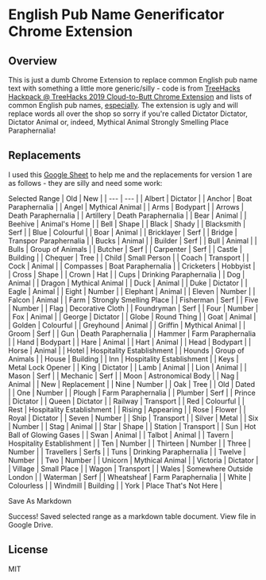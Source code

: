 # English Pub Name Generificator Chrome Extension

## Overview
This is just a dumb Chrome Extension to replace common English pub name text with something a little more generic/silly - code is from [TreeHacks](https://www.treehacks.com/) [Hackpack @ TreeHacks 2019 Cloud-to-Butt Chrome Extension](https://github.com/TreeHacks/hackpack-chrome-ext) and lists of common English pub names, [especially](https://www.pubsgalore.co.uk/stats/pubs/pub-names/). The extension is ugly and will replace words all over the shop so sorry if you're called Dictator Dictator, Dictator Animal or, indeed, Mythical Animal Strongly Smelling Place Paraphernalia!

## Replacements
I used this [Google Sheet](https://docs.google.com/spreadsheets/d/1U0PUWbHSyKcI_5kytN0jn-_t79_WeC9tLUDOpoSNAUA/edit?usp=sharing) to help me and the replacements for version 1 are as follows - they are silly and need some work:

Selected Range
|  Old | New |
| --- | --- |
|  Albert | Dictator |
|  Anchor | Boat Paraphernalia |
|  Angel | Mythical Animal |
|  Arms | Bodypart |
|  Arrows | Death Paraphernalia |
|  Artillery | Death Paraphernalia |
|  Bear | Animal |
|  Beehive | Animal's Home |
|  Bell | Shape |
|  Black | Shady |
|  Blacksmith | Serf |
|  Blue | Colourful |
|  Boar | Animal |
|  Bricklayer | Serf |
|  Bridge | Transpor Paraphernalia |
|  Bucks | Animal |
|  Builder | Serf |
|  Bull | Animal |
|  Bulls | Group of Animals |
|  Butcher | Serf |
|  Carpenter | Serf |
|  Castle | Building |
|  Chequer | Tree |
|  Child | Small Person |
|  Coach | Transport |
|  Cock | Animal |
|  Compasses | Boat Paraphernalia |
|  Cricketers | Hobbyist |
|  Cross | Shape |
|  Crown | Hat |
|  Cups | Drinking Paraphernalia |
|  Dog | Animal |
|  Dragon | Mythical Animal |
|  Duck | Animal |
|  Duke | Dictator |
|  Eagle | Animal |
|  Eight | Number |
|  Elephant | Animal |
|  Eleven | Number |
|  Falcon | Animal |
|  Farm | Strongly Smelling Place |
|  Fisherman | Serf |
|  Five | Number |
|  Flag | Decorative Cloth |
|  Foundryman | Serf |
|  Four | Number |
|  Fox | Animal |
|  George | Dictator |
|  Globe | Round Thing |
|  Goat | Animal |
|  Golden | Colourful |
|  Greyhound | Animal |
|  Griffin | Mythical Animal |
|  Groom | Serf |
|  Gun | Death Paraphernalia |
|  Hammer | Farm Paraphernalia |
|  Hand | Bodypart |
|  Hare | Animal |
|  Hart | Animal |
|  Head | Bodypart |
|  Horse | Animal |
|  Hotel | Hospitality Establishment |
|  Hounds | Group of Animals |
|  House | Building |
|  Inn | Hospitality Establishment |
|  Keys | Metal Lock Opener |
|  King | Dictator |
|  Lamb | Animal |
|  Lion | Animal |
|  Mason | Serf |
|  Mechanic | Serf |
|  Moon | Astronomical Body |
|  Nag | Animal |
|  New | Replacement |
|  Nine | Number |
|  Oak | Tree |
|  Old | Dated |
|  One | Number |
|  Plough | Farm Paraphernalia |
|  Plumber | Serf |
|  Prince | Dictator |
|  Queen | Dictator |
|  Railway | Transport |
|  Red | Colourful |
|  Rest | Hospitality Establishment |
|  Rising | Appearing |
|  Rose | Flower |
|  Royal | Dictator |
|  Seven | Number |
|  Ship | Transport |
|  Silver | Metal |
|  Six | Number |
|  Stag | Animal |
|  Star | Shape |
|  Station | Transport |
|  Sun | Hot Ball of Glowing Gases |
|  Swan | Animal |
|  Talbot | Animal |
|  Tavern | Hospitality Establishment |
|  Ten | Number |
|  Thirteen | Number |
|  Three | Number |
|  Travellers | Serfs |
|  Tuns | Drinking Paraphernalia |
|  Twelve | Number |
|  Two | Number |
|  Unicorn | Mythical Animal |
|  Victoria | Dictator |
|  Village | Small Place |
|  Wagon | Transport |
|  Wales | Somewhere Outside London |
|  Waterman | Serf |
|  Wheatsheaf | Farm Paraphernalia |
|  White | Colourless |
|  Windmill | Building |
|  York | Place That's Not Here |

Save As Markdown

Success! Saved selected range as a markdown table document. View file in Google Drive.

## License
MIT
